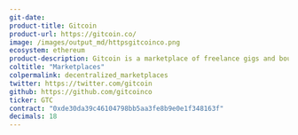```yaml
---
git-date:
product-title: Gitcoin
product-url: https://gitcoin.co/
image: /images/output_md/httpsgitcoinco.png
ecosystem: ethereum
product-description: Gitcoin is a marketplace of freelance gigs and bounties for open source projects.
coltitle: "Marketplaces"
colpermalink: decentralized_marketplaces
twitter: https://twitter.com/gitcoin
github: https://github.com/gitcoinco
ticker: GTC
contract: "0xde30da39c46104798bb5aa3fe8b9e0e1f348163f"
decimals: 18
---
```

